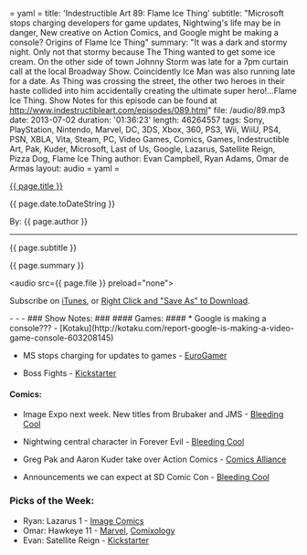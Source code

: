 = yaml =
title: 'Indestructible Art 89: Flame Ice Thing'
subtitle: "Microsoft stops charging developers for game updates, Nightwing's life may be in danger, New creative on Action Comics, and Google might be making a console? Origins of Flame Ice Thing"
summary: "It was a dark and stormy night. Only not that stormy because The Thing wanted to get some ice cream. On the other side of town Johnny Storm was late for a 7pm curtain call at the local Broadway Show. Coincidently Ice Man was also running late for a date. As Thing was crossing the street, the other two heroes in their haste collided into him accidentally creating the ultimate super hero!...Flame Ice Thing. Show Notes for this episode can be found at http://www.indestructibleart.com/episodes/089.html"
file: /audio/89.mp3
date: 2013-07-02
duration: '01:36:23'
length: 46264557
tags: Sony, PlayStation, Nintendo, Marvel, DC, 3DS, Xbox, 360, PS3, Wii, WiiU, PS4, PSN, XBLA, Vita, Steam, PC, Video Games, Comics, Games, Indestructible Art, Pak, Kuder, Microsoft, Last of Us, Google, Lazarus, Satellite Reign, Pizza Dog, Flame Ice Thing
author: Evan Campbell, Ryan Adams, Omar de Armas
layout: audio
= yaml =

<a href="{{ page.url }}" class='postTitleLink'><p class='postTitle'>{{ page.title }}</p></a>
<p class='postPublished'>{{ page.date.toDateString }}</p>
<p class='postAuthor'>By: {{ page.author }}</p>
<hr>
<p class='podcastSummary'>{{ page.subtitle }}</p>

<p class='podcastSummary'>{{ page.summary }}</p>

<audio src={{ page.file }} preload="none"></audio>
<p class='subLinks'>Subscribe on <a href='http://bit.ly/iapodcast'>iTunes</a>, or <a href={{ page.file }}>Right Click and "Save As" to Download</a>.</p>
- - -
### Show Notes:  ###
#### Games: ####
* Google is making a console??? - [Kotaku](http://kotaku.com/report-google-is-making-a-video-game-console-603208145)

* MS stops charging for updates to games - [EuroGamer](http://www.eurogamer.net/articles/2013-06-26-microsoft-no-longer-charges-developers-to-patch-their-xbox-360-games)

* Boss Fights - [Kickstarter](http://www.kickstarter.com/projects/gabedurham/boss-fight-books?ref=users)
  
#### Comics: ####
* Image Expo next week. New titles from Brubaker and JMS - [Bleeding Cool](http://www.bleedingcool.com/2013/06/26/ed-brubaker-jms-and-more-to-launch-new-titles-at-image-expo/)

* Nightwing central character in Forever Evil - [Bleeding Cool](http://www.bleedingcool.com/2013/06/26/nightwing-to-be-the-central-affected-character-in-forever-evil-and-villains-month/)

* Greg Pak and Aaron Kuder take over Action Comics - [Comics Alliance](http://comicsalliance.com/action-comics-greg-pak-aaron-kuder/)

* Announcements we can expect at SD Comic Con - [Bleeding Cool](http://www.bleedingcool.com/2013/06/27/what-we-might-expect-announced-at-san-diego-comic-con/)
  
### Picks of the Week: ###
* Ryan: Lazarus 1 - [Image Comics](http://www.imagecomics.com/comics/5630/Lazarus-1)
* Omar: Hawkeye 11 - [Marvel](http://marvel.com/comics/issue/42772/hawkeye_2012_11), [Comixology](http://www.comixology.com/Hawkeye-11/digital-comic/42683)
* Evan: Satellite Reign - [Kickstarter](http://www.kickstarter.com/projects/5livesstudios/satellite-reign)